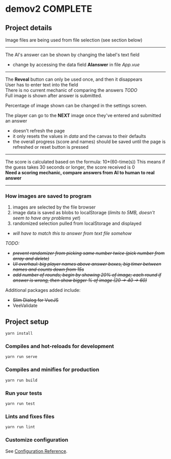 # demov2 COMPLETE

## Project details  
Image files are being used from file selection (see section below)  

---
The AI's answer can be shown by changing the label's text field  
- change by accessing the data field **AIanswer** in file *App.vue*
---
The **Reveal** button can only be used once, and then it disappears  
User has to enter text into the field  
There is no current mechanic of comparing the answers *TODO*  
Full image is shown after answer is submitted. 
 
Percentage of image shown can be changed in the settings screen. 
  
The player can go to the **NEXT** image once they've entered and submitted an answer  
- doesn't refresh the page
- it only resets the values in *data* and the canvas to their defaults
- the overall progress (score and names) should be saved until the page is refreshed or reset button is pressed
---
The score is calculated based on the formula: 10*(60-time(s))
This means if the guess takes 30 seconds or longer, the score received is 0  
**Need a scoring mechanic, compare answers from AI to human to real answer**  

---
### How images are saved to program
1. images are selected by the file browser
2. image data is saved as blobs to localStorage (*limits to 5MB, doesn't seem to have any problems yet*)
3. randomized selection pulled from localStorage and displayed
- *will have to match this to answer from text file somehow*
  
*TODO:* 
- ~~*prevent randomizer from picking same number twice (pick number from array and delete)*~~
- ~~*UI overhaul: big player names above answer boxes, big timer between names and counts down from 15s*~~
- ~~*add number of rounds; begin by showing 20% of image; each round if answer is wrong, then show bigger % of image (20 -> 40 -> 60)*~~


Additional packages added include:
- ~~Slim Dialog for VueJS~~
- VeeValidate

## Project setup
```
yarn install
```

### Compiles and hot-reloads for development
```
yarn run serve
```

### Compiles and minifies for production
```
yarn run build
```

### Run your tests
```
yarn run test
```

### Lints and fixes files
```
yarn run lint
```

### Customize configuration
See [Configuration Reference](https://cli.vuejs.org/config/).
